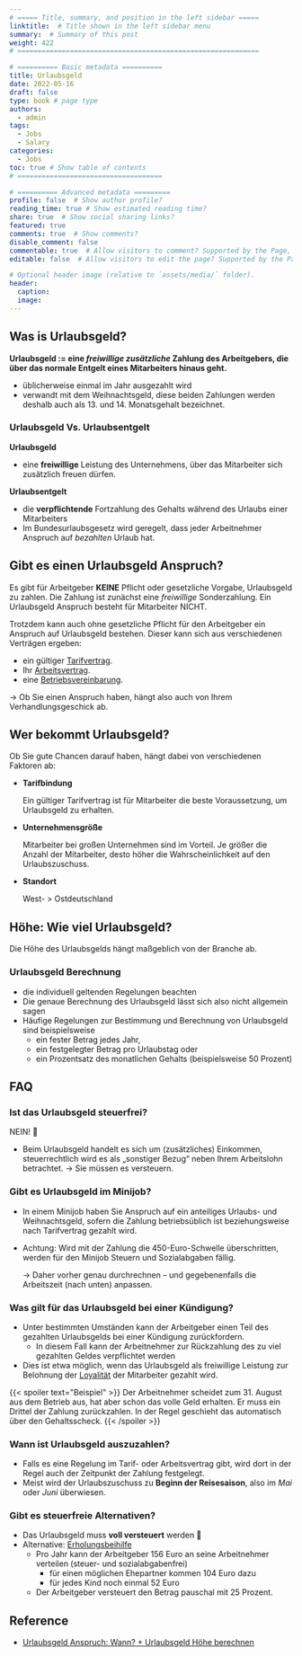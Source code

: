 ```yaml
---
# ===== Title, summary, and position in the left sidebar =====
linktitle:  # Title shown in the left sidebar menu
summary:  # Summary of this post
weight: 422
# ============================================================

# ========== Basic metadata ==========
title: Urlaubsgeld
date: 2022-05-16
draft: false
type: book # page type
authors:
  - admin
tags:
  - Jobs
  - Salary
categories:
  - Jobs
toc: true # Show table of contents
# ====================================

# ========== Advanced metadata =========
profile: false  # Show author profile?
reading_time: true # Show estimated reading time?
share: true  # Show social sharing links?
featured: true
comments: true  # Show comments?
disable_comment: false
commentable: true  # Allow visitors to comment? Supported by the Page, Post, and Book content types.
editable: false  # Allow visitors to edit the page? Supported by the Page, Post, and Book content types.

# Optional header image (relative to `assets/media/` folder).
header:
  caption: 
  image:  
---
```


## Was is Urlaubsgeld?

**Urlaubsgeld := eine *freiwillige* *zusätzliche* Zahlung des Arbeitgebers, die über das normale Entgelt eines Mitarbeiters hinaus geht.**

- üblicherweise einmal im Jahr ausgezahlt wird
- verwandt mit dem Weihnachtsgeld, diese beiden Zahlungen werden deshalb auch als 13. und 14. Monatsgehalt bezeichnet.

### Urlaubsgeld Vs. Urlaubsentgelt

**Urlaubsgeld**

- eine **freiwillige** Leistung des Unternehmens, über das Mitarbeiter sich zusätzlich freuen dürfen.

**Urlaubsentgelt**

- die **verpflichtende** Fortzahlung des Gehalts während des Urlaubs einer Mitarbeiters
- Im Bundesurlaubsgesetz wird geregelt, dass jeder Arbeitnehmer Anspruch auf *bezahlten* Urlaub hat. 

## Gibt es einen Urlaubsgeld Anspruch?

Es gibt für Arbeitgeber **KEINE** Pflicht oder gesetzliche Vorgabe, Urlaubsgeld zu zahlen. Die Zahlung ist zunächst eine *freiwillige* Sonderzahlung. Ein Urlaubsgeld Anspruch besteht für Mitarbeiter NICHT.

Trotzdem kann auch ohne gesetzliche Pflicht für den Arbeitgeber ein Anspruch auf Urlaubsgeld bestehen. Dieser kann sich aus verschiedenen Verträgen ergeben:

- ein gültiger [Tarifvertrag](https://karrierebibel.de/tarifvertrag/).
- Ihr [Arbeitsvertrag](https://karrierebibel.de/arbeitsvertrag/).
- eine [Betriebsvereinbarung](https://karrierebibel.de/betriebsvereinbarung/).

$\rightarrow$ Ob Sie einen Anspruch haben, hängt also auch von Ihrem Verhandlungsgeschick ab.

## Wer bekommt Urlaubsgeld?

Ob Sie gute Chancen darauf haben, hängt dabei von verschiedenen Faktoren ab:

- **Tarifbindung**

  Ein gültiger Tarifvertrag ist für Mitarbeiter die beste Voraussetzung, um Urlaubsgeld zu erhalten.

- **Unternehmensgröße**

  Mitarbeiter bei großen Unternehmen sind im Vorteil. Je größer die Anzahl der Mitarbeiter, desto höher die Wahrscheinlichkeit auf den Urlaubszuschuss.

- **Standort**

  West- > Ostdeutschland

## Höhe: Wie viel Urlaubsgeld?

Die Höhe des Urlaubsgelds hängt maßgeblich von der Branche ab.

### Urlaubsgeld Berechnung

- die individuell geltenden Regelungen beachten
- Die genaue Berechnung des Urlaubsgeld lässt sich also nicht allgemein sagen
- Häufige Regelungen zur Bestimmung und Berechnung von Urlaubsgeld sind beispielsweise 
  - ein fester Betrag jedes Jahr, 
  - ein festgelegter Betrag pro Urlaubstag oder 
  - ein Prozentsatz des monatlichen Gehalts (beispielsweise 50 Prozent)

## FAQ

### Ist das Urlaubsgeld steuerfrei?

NEIN! 🤪

- Beim Urlaubsgeld handelt es sich um (zusätzliches) Einkommen, steuerrechtlich wird es als „sonstiger Bezug“ neben Ihrem Arbeitslohn betrachtet. $\rightarrow$ Sie müssen es versteuern.

### Gibt es Urlaubsgeld im Minijob?

- In einem Minijob haben Sie Anspruch auf ein anteiliges Urlaubs- und Weihnachtsgeld, sofern die Zahlung betriebsüblich ist beziehungsweise nach Tarifvertrag gezahlt wird.

- Achtung: Wird mit der Zahlung die 450-Euro-Schwelle überschritten, werden für den Minijob Steuern und Sozialabgaben fällig. 

  $\rightarrow$ Daher vorher genau durchrechnen – und gegebenenfalls die Arbeitszeit (nach unten) anpassen.

### Was gilt für das Urlaubsgeld bei einer Kündigung?

- Unter bestimmten Umständen kann der Arbeitgeber einen Teil des gezahlten Urlaubsgelds bei einer Kündigung zurückfordern. 
  - In diesem Fall kann der Arbeitnehmer zur Rückzahlung des zu viel gezahlten Geldes verpflichtet werden
- Dies ist etwa möglich, wenn das Urlaubsgeld als freiwillige Leistung zur Belohnung der [Loyalität](https://karrierebibel.de/loyalitaet/) der Mitarbeiter gezahlt wird. 


{{< spoiler text="Beispiel" >}}
Der Arbeitnehmer scheidet zum 31. August aus dem Betrieb aus, hat aber schon das volle Geld erhalten. Er muss ein Drittel der Zahlung zurückzahlen. In der Regel geschieht das automatisch über den Gehaltsscheck.
{{< /spoiler >}}

### Wann ist Urlaubsgeld auszuzahlen?

- Falls es eine Regelung im Tarif- oder Arbeitsvertrag gibt, wird dort in der Regel auch der Zeitpunkt der Zahlung festgelegt. 
- Meist wird der Urlaubszuschuss zu **Beginn der Reisesaison**, also im *Mai* oder *Juni* überwiesen.

### Gibt es steuerfreie Alternativen?

- Das Urlaubsgeld muss **voll versteuert** werden 🤪
- Alternative:  [Erholungsbeihilfe](https://karrierebibel.de/erholungsbeihilfe/)
  - Pro Jahr kann der Arbeitgeber 156 Euro an seine Arbeitnehmer verteilen (steuer- und sozialabgabenfrei)
    - für einen möglichen Ehepartner kommen 104 Euro dazu
    - für jedes Kind noch einmal 52 Euro
  - Der Arbeitgeber versteuert den Betrag pauschal mit 25 Prozent.

## Reference

- [Urlaubsgeld Anspruch: Wann? + Urlaubsgeld Höhe berechnen](https://karrierebibel.de/urlaubsgeld/)